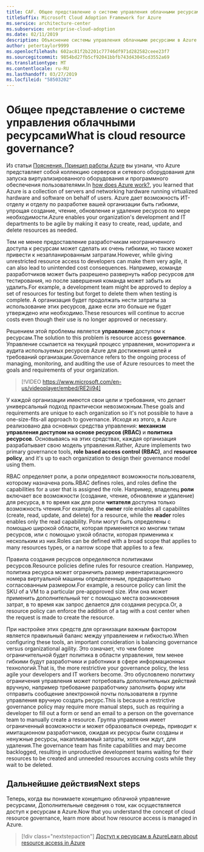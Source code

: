 ```yaml
---
title: CAF. Общее представление о системе управления облачными ресурсами
titleSuffix: Microsoft Cloud Adoption Framework for Azure
ms.service: architecture-center
ms.subservice: enterprise-cloud-adoption
ms.date: 02/11/2019
description: Объяснение системы управления облачными ресурсами в Azure
author: petertaylor9999
ms.openlocfilehash: 602ac81f2b2201c77746df971d282582ceee23f7
ms.sourcegitcommit: 9854bd27fb5cf92041bbfb743d43045cd3552a69
ms.translationtype: MT
ms.contentlocale: ru-RU
ms.lasthandoff: 03/27/2019
ms.locfileid: "58503202"
---
```

<!-- markdownlint-disable MD026 -->

# <a name="what-is-cloud-resource-governance"></a><span data-ttu-id="c9f69-103">Общее представление о системе управления облачными ресурсами</span><span class="sxs-lookup"><span data-stu-id="c9f69-103">What is cloud resource governance?</span></span>

<span data-ttu-id="c9f69-104">Из статьи [Пояснения. Принцип работы Azure](what-is-azure.md) вы узнали, что Azure представляет собой коллекцию серверов и сетевого оборудования для запуска виртуализированного оборудования и программного обеспечения пользователями.</span><span class="sxs-lookup"><span data-stu-id="c9f69-104">In [how does Azure work?](what-is-azure.md), you learned that Azure is a collection of servers and networking hardware running virtualized hardware and software on behalf of users.</span></span> <span data-ttu-id="c9f69-105">Azure дает возможность ИТ-отделу и отделу по разработке вашей организации быть гибкими, упрощая создание, чтение, обновление и удаление ресурсов по мере необходимости.</span><span class="sxs-lookup"><span data-stu-id="c9f69-105">Azure enables your organization's development and IT departments to be agile by making it easy to create, read, update, and delete resources as needed.</span></span>

<span data-ttu-id="c9f69-106">Тем не менее предоставление разработчикам неограниченного доступа к ресурсам может сделать их очень гибкими, но также может привести к незапланированным затратам.</span><span class="sxs-lookup"><span data-stu-id="c9f69-106">However, while giving unrestricted resource access to developers can make them very agile, it can also lead to unintended cost consequences.</span></span> <span data-ttu-id="c9f69-107">Например, команде разработчиков может быть разрешено развернуть набор ресурсов для тестирования, но после завершения команда может забыть их удалить.</span><span class="sxs-lookup"><span data-stu-id="c9f69-107">For example, a development team might be approved to deploy a set of resources for testing but forget to delete them when testing is complete.</span></span> <span data-ttu-id="c9f69-108">А организация будет продолжать нести затраты за использование этих ресурсов, даже если это больше не будет утверждено или необходимо.</span><span class="sxs-lookup"><span data-stu-id="c9f69-108">These resources will continue to accrue costs even though their use is no longer approved or necessary.</span></span>

<span data-ttu-id="c9f69-109">Решением этой проблемы является **управление** доступом к ресурсам.</span><span class="sxs-lookup"><span data-stu-id="c9f69-109">The solution to this problem is resource access **governance**.</span></span> <span data-ttu-id="c9f69-110">Управление ссылается на текущий процесс управления, мониторинга и аудита используемых ресурсов Azure для достижения целей и требований организации.</span><span class="sxs-lookup"><span data-stu-id="c9f69-110">Governance refers to the ongoing process of managing, monitoring, and auditing the use of Azure resources to meet the goals and requirements of your organization.</span></span>

<!-- markdownlint-disable MD034 -->

> [!VIDEO https://www.microsoft.com/en-us/videoplayer/embed/RE2ii94]

<!-- markdownlint-enable MD034 -->

<span data-ttu-id="c9f69-111">У каждой организации имеются свои цели и требования, что делает универсальный подход практически невозможным.</span><span class="sxs-lookup"><span data-stu-id="c9f69-111">These goals and requirements are unique to each organization so it's not possible to have a one-size-fits-all approach to governance.</span></span> <span data-ttu-id="c9f69-112">Исходя из этого, в Azure реализовано два основных средства управления: **механизм управления доступом на основе ресурсов (RBAC)** и **политика ресурсов**. Основываясь на этих средствах, каждая организация разрабатывает свою модель управления.</span><span class="sxs-lookup"><span data-stu-id="c9f69-112">Rather, Azure implements two primary governance tools, **role based access control (RBAC)**, and **resource policy**, and it's up to each organization to design their governance model using them.</span></span>

<span data-ttu-id="c9f69-113">RBAC определяет роли, а роли определяют возможности пользователя, которому назначена роль.</span><span class="sxs-lookup"><span data-stu-id="c9f69-113">RBAC defines roles, and roles define the capabilities for a user that is assigned the role.</span></span> <span data-ttu-id="c9f69-114">Например, владелец **роли** включает все возможности (создание, чтение, обновление и удаление) для ресурса, в то время как для роли **читателя** доступна только возможность чтения.</span><span class="sxs-lookup"><span data-stu-id="c9f69-114">For example, the **owner** role enables all capabilites (create, read, update, and delete) for a resource, while the  **reader** roles enables only the read capability.</span></span> <span data-ttu-id="c9f69-115">Роли могут быть определены с помощью широкой области, которая применяется ко многим типам ресурсов, или с помощью узкой области, которая применима к нескольким из них.</span><span class="sxs-lookup"><span data-stu-id="c9f69-115">Roles can be defined with a broad scope that applies to many resources types, or a narrow scope that applies to a few.</span></span>

<span data-ttu-id="c9f69-116">Правила создания ресурсов определяются политиками ресурсов.</span><span class="sxs-lookup"><span data-stu-id="c9f69-116">Resource policies define rules for resource creation.</span></span> <span data-ttu-id="c9f69-117">Например, политика ресурса может ограничить размер инвентаризационного номера виртуальной машины определенным, предварительно согласованным размером.</span><span class="sxs-lookup"><span data-stu-id="c9f69-117">For example, a resource policy can limit the SKU of a VM to a particular pre-appproved size.</span></span> <span data-ttu-id="c9f69-118">Или она может применить дополнительный тег с помощью места возникновения затрат, в то время как запрос делается для создания ресурса.</span><span class="sxs-lookup"><span data-stu-id="c9f69-118">Or, a resource policy can enforce the addition of a tag with a cost center when the request is made to create the resource.</span></span>

<span data-ttu-id="c9f69-119">При настройке этих средств для организации важным фактором является правильный баланс между управлением и гибкостью.</span><span class="sxs-lookup"><span data-stu-id="c9f69-119">When configuring these tools, an important consideration is balancing governance versus organizational agility.</span></span> <span data-ttu-id="c9f69-120">Это означает, что чем более ограничительной будет политика в области управления, тем менее гибкими будут разработчики и работники в сфере информационных технологий.</span><span class="sxs-lookup"><span data-stu-id="c9f69-120">That is, the more restrictive your governance policy, the less agile your developers and IT workers become.</span></span> <span data-ttu-id="c9f69-121">Это обусловлено политику ограничения управления может потребовать дополнительных действий вручную, например требование разработчику заполнить форму или отправить сообщение электронной почты пользователя в группе управления вручную создать ресурс.</span><span class="sxs-lookup"><span data-stu-id="c9f69-121">This is because a restrictive governance policy may require more manual steps, such as requiring a developer to fill out a form or send an email to a person on the governance team to manually create a resource.</span></span> <span data-ttu-id="c9f69-122">Группа управления имеет ограниченный возможности и может образоваться очередь, приводит к имитационном разработчиков, ожидая их ресурсы были созданы и ненужные ресурсы, накапливаемый затраты, хотя они ждут, для удаления.</span><span class="sxs-lookup"><span data-stu-id="c9f69-122">The governance team has finite capabilities and may become backlogged, resulting in unproductive development teams waiting for their resources to be created and unneeded resources accruing costs while they wait to be deleted.</span></span>

## <a name="next-steps"></a><span data-ttu-id="c9f69-123">Дальнейшие действия</span><span class="sxs-lookup"><span data-stu-id="c9f69-123">Next steps</span></span>

<span data-ttu-id="c9f69-124">Теперь, когда вы понимаете концепцию облачной управление ресурсами, Дополнительные сведения о том, как осуществляется доступ к ресурсам в Azure.</span><span class="sxs-lookup"><span data-stu-id="c9f69-124">Now that you understand the concept of cloud resource governance, learn more about how resource access is managed in Azure.</span></span>

> [!div class="nextstepaction"]
> [<span data-ttu-id="c9f69-125">Доступ к ресурсам в Azure</span><span class="sxs-lookup"><span data-stu-id="c9f69-125">Learn about resource access in Azure</span></span>](azure-resource-access.md)
